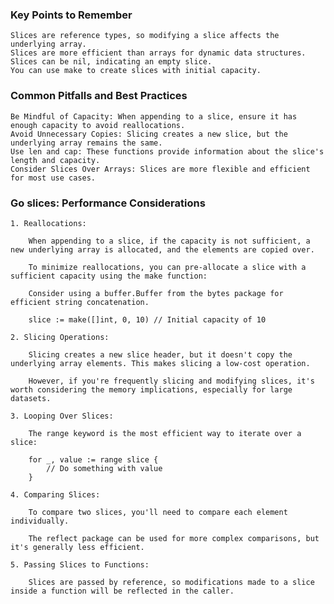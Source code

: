 ### Key Points to Remember ###

    Slices are reference types, so modifying a slice affects the underlying array.
    Slices are more efficient than arrays for dynamic data structures.
    Slices can be nil, indicating an empty slice.
    You can use make to create slices with initial capacity.

### Common Pitfalls and Best Practices ###

    Be Mindful of Capacity: When appending to a slice, ensure it has enough capacity to avoid reallocations.
    Avoid Unnecessary Copies: Slicing creates a new slice, but the underlying array remains the same.
    Use len and cap: These functions provide information about the slice's length and capacity.
    Consider Slices Over Arrays: Slices are more flexible and efficient for most use cases.

### Go slices: Performance Considerations ###

    1. Reallocations:

        When appending to a slice, if the capacity is not sufficient, a new underlying array is allocated, and the elements are copied over.  

        To minimize reallocations, you can pre-allocate a slice with a sufficient capacity using the make function:

        Consider using a buffer.Buffer from the bytes package for efficient string concatenation.

        slice := make([]int, 0, 10) // Initial capacity of 10

    2. Slicing Operations:

        Slicing creates a new slice header, but it doesn't copy the underlying array elements. This makes slicing a low-cost operation.

        However, if you're frequently slicing and modifying slices, it's worth considering the memory implications, especially for large datasets.

    3. Looping Over Slices:

        The range keyword is the most efficient way to iterate over a slice:

        for _, value := range slice {
            // Do something with value
        }

    4. Comparing Slices:

        To compare two slices, you'll need to compare each element individually.

        The reflect package can be used for more complex comparisons, but it's generally less efficient.
    
    5. Passing Slices to Functions:

        Slices are passed by reference, so modifications made to a slice inside a function will be reflected in the caller.